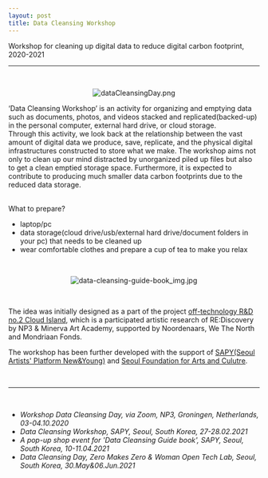 ```yaml
---
layout: post
title: Data Cleansing Workshop
---
```


Workshop for cleaning up digital data to reduce digital carbon footprint, 2020-2021

***

<br/>
<div><p align="middle">
<img class="img_horizontal" src="{{ site.baseurl }}/img/work_footage/dataCleansingDay.png" alt="dataCleansingDay.png" title="workshop Data Cleansing Day image"/>
</p></div>

>
‘Data Cleansing Workshop’ is an activity for organizing and emptying data such as documents, photos, and videos stacked and replicated(backed-up) in the personal computer, external hard drive, or cloud storage.<br/>
Through this activity, we look back at the relationship between the vast amount of digital data we produce, save, replicate, and the physical digital infrastructures constructed to store what we make. The workshop aims not only to clean up our mind distracted by unorganized piled up files but also to get a clean emptied storage space. Furthermore, it is expected to contribute to producing much smaller data carbon footprints due to the reduced data storage.<br/>

<br/>
<div>
What to prepare?
<ul>
<li>laptop/pc</li>
<li>data storage(cloud drive/usb/external hard drive/document folders in your pc) that needs to be cleaned up</li>
<li>wear comfortable clothes and prepare a cup of tea to make you relax</li>
</ul>

<br/>
<div><p align="middle">
<img class="img_horizontal" src="{{ site.baseurl }}/img/work_footage/dcgb-pm-img.jpg" alt="data-cleansing-guide-book_img.jpg" title="data cleansing guide book image"/>
</p></div>

<br/>
<p>
The idea was initially designed as a part of the project <a href="https://off-technology.website/cloudisland/" target="blank">off-technology R&D no.2 Cloud Island</a>, which is a participated artistic research of RE:Discovery by NP3 & Minerva Art Academy, supported by Noordenaars, We The North and Mondriaan Fonds.<br></p>
<p>
The workshop has been further developed with the support of <a href="http://www.sapy.kr/" target="blank">SAPY(Seoul Artists' Platform New&Young)</a> and <a href="https://www.sfac.or.kr/index.do" target="blank">Seoul Foundation for Arts and Culutre</a>.<br>
</p>

</div>
<br/>

***

<br/>
<ul>
<li><i>Workshop Data Cleansing Day, via Zoom, NP3, Groningen, Netherlands, 03-04.10.2020</i></li>
<li><i>Data Cleansing Workshop, SAPY, Seoul, South Korea, 27-28.02.2021</i></li>
<li><i>A pop-up shop event for 'Data Cleansing Guide book', SAPY, Seoul, South Korea, 10-11.04.2021</i></li>
<li>
<i>Data Cleansing Day, Zero Makes Zero & Woman Open Tech Lab, Seoul, South Korea, 30.May&06.Jun.2021</i></li>
</ul>


<br/><br/><br/>
